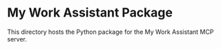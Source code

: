 # My Work Assistant Package

This directory hosts the Python package for the My Work Assistant MCP server.

